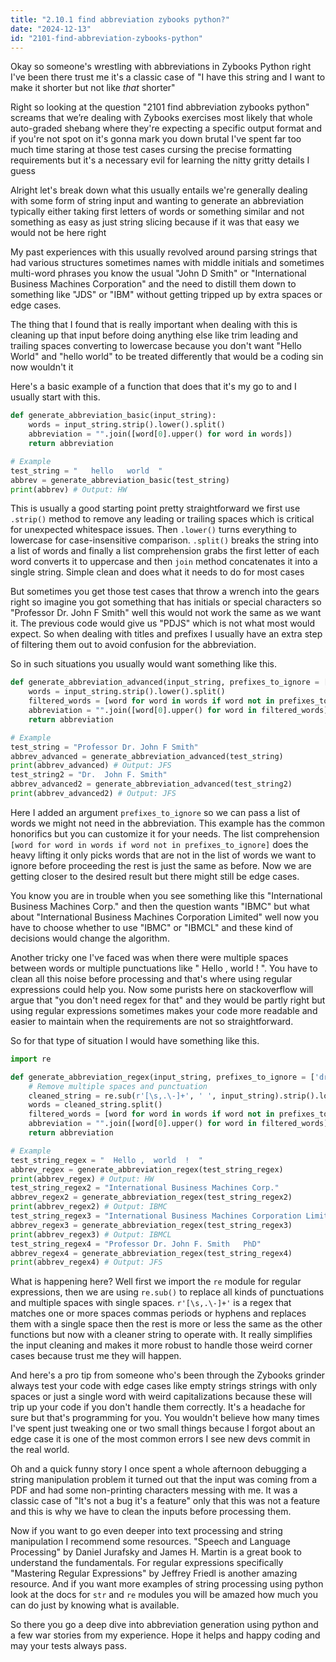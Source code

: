 ```yaml
---
title: "2.10.1 find abbreviation zybooks python?"
date: "2024-12-13"
id: "2101-find-abbreviation-zybooks-python"
---
```


Okay so someone's wrestling with abbreviations in Zybooks Python right I've been there trust me it's a classic case of "I have this string and I want to make it shorter but not like *that* shorter"

Right so looking at the question "2101 find abbreviation zybooks python" screams that we’re dealing with Zybooks exercises most likely that whole auto-graded shebang where they're expecting a specific output format and if you're not spot on it's gonna mark you down brutal I've spent far too much time staring at those test cases cursing the precise formatting requirements but it's a necessary evil for learning the nitty gritty details I guess

Alright let's break down what this usually entails we're generally dealing with some form of string input and wanting to generate an abbreviation typically either taking first letters of words or something similar and not something as easy as just string slicing because if it was that easy we would not be here right

My past experiences with this usually revolved around parsing strings that had various structures sometimes names with middle initials and sometimes multi-word phrases you know the usual "John D Smith" or "International Business Machines Corporation" and the need to distill them down to something like "JDS" or "IBM" without getting tripped up by extra spaces or edge cases.

The thing that I found that is really important when dealing with this is cleaning up that input before doing anything else like trim leading and trailing spaces converting to lowercase because you don't want "Hello World" and "hello world" to be treated differently that would be a coding sin now wouldn't it

Here's a basic example of a function that does that it's my go to and I usually start with this.

```python
def generate_abbreviation_basic(input_string):
    words = input_string.strip().lower().split()
    abbreviation = "".join([word[0].upper() for word in words])
    return abbreviation

# Example
test_string = "   hello   world  "
abbrev = generate_abbreviation_basic(test_string)
print(abbrev) # Output: HW
```

This is usually a good starting point pretty straightforward we first use `.strip()` method to remove any leading or trailing spaces which is critical for unexpected whitespace issues. Then `.lower()` turns everything to lowercase for case-insensitive comparison. `.split()` breaks the string into a list of words and finally a list comprehension grabs the first letter of each word converts it to uppercase and then `join` method concatenates it into a single string. Simple clean and does what it needs to do for most cases

But sometimes you get those test cases that throw a wrench into the gears right so imagine you got something that has initials or special characters so "Professor Dr. John F Smith" well this would not work the same as we want it. The previous code would give us "PDJS" which is not what most would expect. So when dealing with titles and prefixes I usually have an extra step of filtering them out to avoid confusion for the abbreviation.

So in such situations you usually would want something like this.

```python
def generate_abbreviation_advanced(input_string, prefixes_to_ignore = ['dr','prof','mr','ms']):
    words = input_string.strip().lower().split()
    filtered_words = [word for word in words if word not in prefixes_to_ignore]
    abbreviation = "".join([word[0].upper() for word in filtered_words])
    return abbreviation

# Example
test_string = "Professor Dr. John F Smith"
abbrev_advanced = generate_abbreviation_advanced(test_string)
print(abbrev_advanced) # Output: JFS
test_string2 = "Dr.  John F. Smith"
abbrev_advanced2 = generate_abbreviation_advanced(test_string2)
print(abbrev_advanced2) # Output: JFS
```

Here I added an argument `prefixes_to_ignore` so we can pass a list of words we might not need in the abbreviation. This example has the common honorifics but you can customize it for your needs. The list comprehension `[word for word in words if word not in prefixes_to_ignore]` does the heavy lifting it only picks words that are not in the list of words we want to ignore before proceeding the rest is just the same as before. Now we are getting closer to the desired result but there might still be edge cases.

You know you are in trouble when you see something like this "International Business Machines Corp." and then the question wants "IBMC" but what about "International Business Machines Corporation Limited" well now you have to choose whether to use "IBMC" or "IBMCL" and these kind of decisions would change the algorithm.

Another tricky one I've faced was when there were multiple spaces between words or multiple punctuations like "  Hello ,  world  ! ". You have to clean all this noise before processing and that's where using regular expressions could help you. Now some purists here on stackoverflow will argue that "you don't need regex for that" and they would be partly right but using regular expressions sometimes makes your code more readable and easier to maintain when the requirements are not so straightforward.

So for that type of situation I would have something like this.

```python
import re

def generate_abbreviation_regex(input_string, prefixes_to_ignore = ['dr','prof','mr','ms']):
    # Remove multiple spaces and punctuation
    cleaned_string = re.sub(r'[\s,.\-]+', ' ', input_string).strip().lower()
    words = cleaned_string.split()
    filtered_words = [word for word in words if word not in prefixes_to_ignore]
    abbreviation = "".join([word[0].upper() for word in filtered_words])
    return abbreviation

# Example
test_string_regex = "  Hello ,  world  !  "
abbrev_regex = generate_abbreviation_regex(test_string_regex)
print(abbrev_regex) # Output: HW
test_string_regex2 = "International Business Machines Corp."
abbrev_regex2 = generate_abbreviation_regex(test_string_regex2)
print(abbrev_regex2) # Output: IBMC
test_string_regex3 = "International Business Machines Corporation Limited"
abbrev_regex3 = generate_abbreviation_regex(test_string_regex3)
print(abbrev_regex3) # Output: IBMCL
test_string_regex4 = "Professor Dr. John F. Smith   PhD"
abbrev_regex4 = generate_abbreviation_regex(test_string_regex4)
print(abbrev_regex4) # Output: JFS
```

What is happening here? Well first we import the `re` module for regular expressions, then we are using `re.sub()` to replace all kinds of punctuations and multiple spaces with single spaces. `r'[\s,.\-]+'` is a regex that matches one or more spaces commas periods or hyphens and replaces them with a single space then the rest is more or less the same as the other functions but now with a cleaner string to operate with. It really simplifies the input cleaning and makes it more robust to handle those weird corner cases because trust me they will happen.

And here's a pro tip from someone who's been through the Zybooks grinder always test your code with edge cases like empty strings strings with only spaces or just a single word with weird capitalizations because these will trip up your code if you don't handle them correctly. It's a headache for sure but that's programming for you. You wouldn't believe how many times I've spent just tweaking one or two small things because I forgot about an edge case it is one of the most common errors I see new devs commit in the real world.

Oh and a quick funny story I once spent a whole afternoon debugging a string manipulation problem it turned out that the input was coming from a PDF and had some non-printing characters messing with me. It was a classic case of "It's not a bug it's a feature" only that this was not a feature and this is why we have to clean the inputs before processing them.

Now if you want to go even deeper into text processing and string manipulation I recommend some resources. "Speech and Language Processing" by Daniel Jurafsky and James H. Martin is a great book to understand the fundamentals. For regular expressions specifically "Mastering Regular Expressions" by Jeffrey Friedl is another amazing resource. And if you want more examples of string processing using python look at the docs for `str` and `re` modules you will be amazed how much you can do just by knowing what is available.

So there you go a deep dive into abbreviation generation using python and a few war stories from my experience. Hope it helps and happy coding and may your tests always pass.
